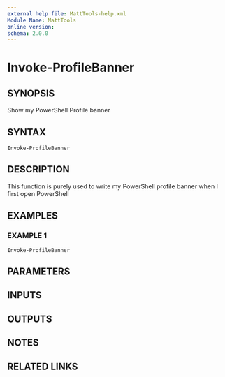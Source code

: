 ```yaml
---
external help file: MattTools-help.xml
Module Name: MattTools
online version:
schema: 2.0.0
---
```


# Invoke-ProfileBanner

## SYNOPSIS
Show my PowerShell Profile banner

## SYNTAX

```
Invoke-ProfileBanner
```

## DESCRIPTION
This function is purely used to write my PowerShell profile banner when I first open PowerShell

## EXAMPLES

### EXAMPLE 1
```
Invoke-ProfileBanner
```

## PARAMETERS

## INPUTS

## OUTPUTS

## NOTES

## RELATED LINKS
